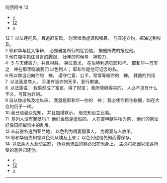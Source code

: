 ﻿





 何西阿书 12




* [<](bible/HOS11.md)
* [12](bible/HOS.md)
* [>](bible/HOS13.md)



 
12 
1  以法莲吃风，且追赶东风， 时常增添虚谎和强暴， 与亚述立约，把油送到埃及。     
2 耶和华与犹大争辩， 必照雅各所行的惩罚他， 按他所做的报应他。  
3 他在腹中抓住哥哥的脚跟， 壮年的时候与　神较力，  
4-
5 与天使较力，并且得胜， 哭泣恳求， 在伯特利遇见耶和华。 耶和华—万军之　神在那里晓谕我们 以色列人； 耶和华是他可记念的名。  
6 所以你当归向你的　神， 谨守仁爱、公平，常常等候你的　神。 其他的判词  
7  以法莲是商人， 手里有诡诈的天平，爱行欺骗。  
8  以法莲说： 我果然成了富足，得了财宝； 我所劳碌得来的， 人必不见有什么不义，可算为罪的。  
9 自从你出埃及地以来， 我就是耶和华—你的　神； 我必使你再住帐棚，如在大会的日子一样。     
10 我已晓谕众先知， 并且加增默示， 借先知设立比喻。  
11  基列人没有罪孽吗？ 他们全然是虚假的。 人在吉甲献牛犊为祭， 他们的祭坛好像田间犁沟中的乱堆。  
12 从前雅各逃到亚兰地， 以色列为得妻服事人， 为得妻与人放羊。  
13 耶和华借先知领以色列从埃及上来； 以色列也借先知而得保存。  
14  以法莲大大惹动主怒， 所以他流血的罪必归在他身上。 主必将那因以法莲所受的羞辱归还他。 
* [<](bible/HOS11.md)
* [12](bible/HOS.md)
* [>](bible/HOS13.md)





---









